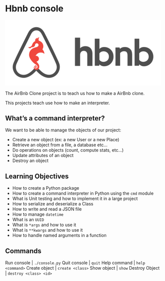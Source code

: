 # Hbnb console
![alt text](https://github.com/josemls/holbertonschool-AirBnB_clone/blob/master/images/65f4a1dd9c51265f49d0.png)

The AirBnb Clone project is to teach us how to make a AirBnb clone.

This projects teach use how to make an interpreter.

## What’s a command interpreter?
We want to be able to manage the objects of our project:

* Create a new object (ex: a new User or a new Place)
* Retrieve an object from a file, a database etc…
* Do operations on objects (count, compute stats, etc…)
* Update attributes of an object
* Destroy an object

## Learning Objectives

-   How to create a Python package
-   How to create a command interpreter in Python using the  `cmd`  module
-   What is Unit testing and how to implement it in a large project
-   How to serialize and deserialize a Class
-   How to write and read a JSON file
-   How to manage  `datetime`
-   What is an  `UUID`
-   What is  `*args`  and how to use it
-   What is  `**kwargs`  and how to use it
-   How to handle named arguments in a function

## Commands

Run console | ```./console.py```
Quit console | ``` quit ```
Help command | ``` help <command> ```
Create object | ``` create <class> ```
Show object | ``` show ```
Destroy Object | ``` destroy <class> <id> ```




